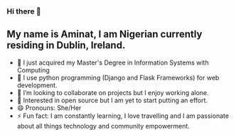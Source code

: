 ### Hi there 👋

<!--
**A3AJAGBE/a3ajagbe** is a ✨ _special_ ✨ repository because its `README.md` (this file) appears on your GitHub profile.

Here are some ideas to get you started:
-->

## My name is Aminat, I am Nigerian currently residing in Dublin, Ireland.

- 🔭 I just acquired my Master's Degree in Information Systems with Computing
- 🌱 I use python programming (Django and Flask Frameworks) for web development.
- 👯 I’m looking to collaborate on projects but I enjoy working alone.
- 🤔 Interested in open source but I am yet to start putting an effort.
- 😄 Pronouns: She/Her
- ⚡ Fun fact: I am constantly learning, I love travelling and I am passionate about all things technology and community empowerment.


